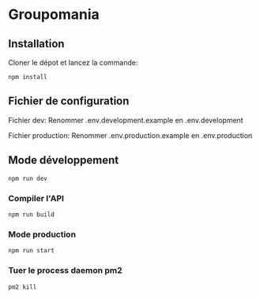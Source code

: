 # Groupomania

## Installation

Cloner le dépot et lancez la commande:

```
npm install
```

## Fichier de configuration

Fichier dev:
Renommer .env.development.example en .env.development

Fichier production:
Renommer .env.production.example en .env.production

## Mode développement

```
npm run dev
```

### Compiler l'API

```
npm run build
```

### Mode production

```
npm run start
```

### Tuer le process daemon pm2

```
pm2 kill
```
